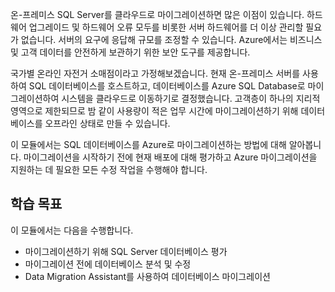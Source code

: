 온-프레미스 SQL Server를 클라우드로 마이그레이션하면 많은 이점이 있습니다. 하드웨어 업그레이드 및 하드웨어 오류 모두를 비롯한 서버 하드웨어를 더 이상 관리할 필요가 없습니다. 서버의 요구에 응답해 규모를 조정할 수 있습니다. Azure에서는 비즈니스 및 고객 데이터를 안전하게 보관하기 위한 보안 도구를 제공합니다.

국가별 온라인 자전거 소매점이라고 가정해보겠습니다. 현재 온-프레미스 서버를 사용하여 SQL 데이터베이스를 호스트하고, 데이터베이스를 Azure SQL Database로 마이그레이션하여 시스템을 클라우드로 이동하기로 결정했습니다. 고객층이 하나의 지리적 영역으로 제한되므로 밤 같이 사용량이 적은 업무 시간에 마이그레이션하기 위해 데이터베이스를 오프라인 상태로 만들 수 있습니다.

이 모듈에서는 SQL 데이터베이스를 Azure로 마이그레이션하는 방법에 대해 알아봅니다. 마이그레이션을 시작하기 전에 현재 배포에 대해 평가하고 Azure 마이그레이션을 지원하는 데 필요한 모든 수정 작업을 수행해야 합니다.

## <a name="learning-objectives"></a>학습 목표

이 모듈에서는 다음을 수행합니다.
- 마이그레이션하기 위해 SQL Server 데이터베이스 평가
- 마이그레이션 전에 데이터베이스 분석 및 수정
- Data Migration Assistant를 사용하여 데이터베이스 마이그레이션
